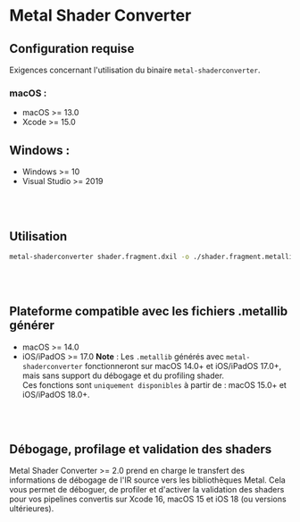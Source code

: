 # Metal Shader Converter

## Configuration requise
Exigences concernant l'utilisation du binaire `metal-shaderconverter`.
### macOS :
- macOS >= 13.0
- Xcode >= 15.0
## Windows :
- Windows >= 10
- Visual Studio >= 2019

<br /><br />

## Utilisation
```bash
metal-shaderconverter shader.fragment.dxil -o ./shader.fragment.metallib
```

<br /><br />

## Plateforme compatible avec les fichiers .metallib générer
- macOS >= 14.0
- iOS/iPadOS >= 17.0
**Note** : Les `.metallib` générés avec `metal-shaderconverter` fonctionneront sur macOS 14.0+ et iOS/iPadOS 17.0+, mais sans support du débogage et du profiling shader. <br />
Ces fonctions sont `uniquement disponibles` à partir de : macOS 15.0+ et iOS/iPadOS 18.0+.

<br /><br />

## Débogage, profilage et validation des shaders
Metal Shader Converter >= 2.0 prend en charge le transfert des informations de débogage de l'IR source vers les bibliothèques Metal. Cela vous permet de déboguer, de profiler et d'activer la validation des shaders pour vos pipelines convertis sur Xcode 16, macOS 15 et iOS 18 (ou versions ultérieures).